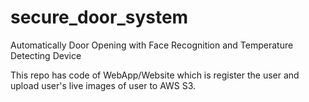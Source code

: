 # secure_door_system
Automatically Door Opening with Face Recognition and Temperature Detecting Device

This repo has code of WebApp/Website which is register the user and upload user's live images of user to AWS S3. 
